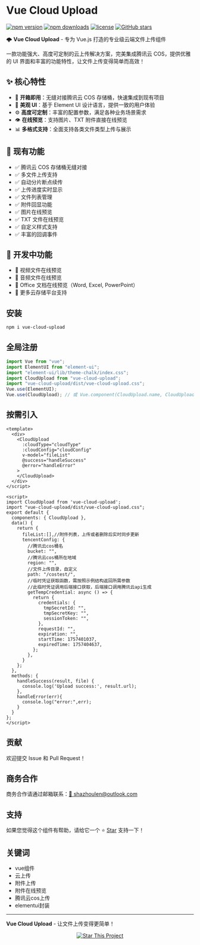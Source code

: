 # Vue Cloud Upload

[![npm version](https://img.shields.io/npm/v/vue-cloud-upload.svg?style=flat-square)](https://www.npmjs.com/package/vue-cloud-upload)
[![npm downloads](https://img.shields.io/npm/dt/vue-cloud-upload.svg?style=flat-square)](https://www.npmjs.com/package/vue-cloud-upload)
[![license](https://img.shields.io/npm/l/vue-cloud-upload.svg?style=flat-square)](https://www.npmjs.com/package/vue-cloud-upload)
[![GitHub stars](https://img.shields.io/github/stars/Leaderxin/cloud-upload.svg?style=social&label=Star)](https://github.com/Leaderxin/cloud-upload)

🌩 **Vue Cloud Upload** - 专为 Vue.js 打造的专业级云端文件上传组件

一款功能强大、高度可定制的云上传解决方案，完美集成腾讯云 COS，提供优雅的 UI 界面和丰富的功能特性，让文件上传变得简单而高效！

## ✨ 核心特性

- 🚀 **开箱即用**：无缝对接腾讯云 COS 存储桶，快速集成到现有项目
- 🎨 **美观 UI**：基于 Element UI 设计语言，提供一致的用户体验
- ⚙️ **高度可定制**：丰富的配置参数，满足各种业务场景需求
- 👁 **在线预览**：支持图片、TXT 附件直接在线预览
- 📊 **多格式支持**：全面支持各类文件类型上传与展示

## 🔧 现有功能

- ✅ 腾讯云 COS 存储桶无缝对接
- ✅ 多文件上传支持
- ✅ 自动分片断点续传
- ✅ 上传进度实时显示
- ✅ 文件列表管理
- ✅ 附件回显功能
- ✅ 图片在线预览
- ✅ TXT 文件在线预览
- ✅ 自定义样式支持
- ✅ 丰富的回调事件

## 🚧 开发中功能

- 🔄 视频文件在线预览
- 🔄 音频文件在线预览
- 🔄 Office 文档在线预览（Word, Excel, PowerPoint）
- 🔄 更多云存储平台支持

## 安装

```bash
npm i vue-cloud-upload
```

## 全局注册

```javascript
import Vue from "vue";
import ElementUI from "element-ui";
import "element-ui/lib/theme-chalk/index.css";
import CloudUpload from "vue-cloud-upload";
import "vue-cloud-upload/dist/vue-cloud-upload.css";
Vue.use(ElementUI);
Vue.use(CloudUpload); // 或 Vue.component(CloudUpload.name, CloudUpload);
```

## 按需引入

```vue
<template>
  <div>
    <CloudUpload
      :cloudType="cloudType"
      :cloudConfig="cloudConfig"
      v-model="fileList"
      @success="handleSuccess"
      @error="handleError"
    >
    </CloudUpload>
  </div>
</script>

<script>
import CloudUpload from 'vue-cloud-upload';
import "vue-cloud-upload/dist/vue-cloud-upload.css";
export default {
  components: { CloudUpload },
  data() {
    return {
      fileList:[],//附件列表，上传或者删除后实时同步更新
      tencentConfig: {
        //腾讯云cos桶名
        bucket: "",
        //腾讯云cos桶所在地域
        region: "",
        //文件上传目录，自定义
        path: "/costest/",
        //临时凭证获取函数，需按照示例结构返回所需参数
        //此临时凭证调用后端接口获取，后端接口调用腾讯云api生成
        getTempCredential: async () => {
          return {
            credentials: {
              tmpSecretId: "",
              tmpSecretKey: "",
              sessionToken: "",
            },
            requestId: "",
            expiration: "",
            startTime: 1757401037,
            expiredTime: 1757404637,
          };
        },
      }
    };
  },
  methods: {
    handleSuccess(result, file) {
      console.log('Upload success:', result.url);
    },
    handleError(err){
      console.log("error:",err);
    }
  }
};
</script>
```

## 贡献

欢迎提交 Issue 和 Pull Request！

## 商务合作

商务合作请通过邮箱联系：[📧 shazhoulen@outlook.com](mailto:shazhoulen@outlook.com)

## 支持

如果您觉得这个组件有帮助，请给它一个 ⭐️ [Star](https://github.com/Leaderxin/cloud-upload) 支持一下！

## 关键词

- vue组件
- 云上传
- 附件上传
- 附件在线预览
- 腾讯云cos上传
- elementui封装
---

**Vue Cloud Upload** - 让文件上传变得更简单！

<p align="center">
  <a href="https://github.com/Leaderxin/cloud-upload" target="_blank">
    <img src="https://img.shields.io/badge/⭐-Star%20This%20Project-blue?style=for-the-badge" alt="Star This Project">
  </a>
</p>
